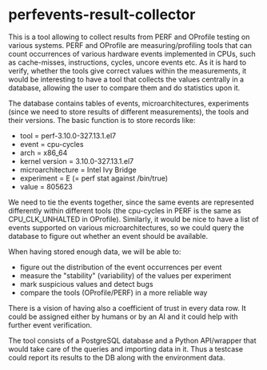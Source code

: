 # perfevents-result-collector

This is a tool allowing to collect results from PERF and OProfile testing
on various systems. PERF and OProfile are measuring/profiling tools that
can count occurrences of various hardware events implemented in CPUs, such
as cache-misses, instructions, cycles, uncore events etc. As it is hard to
verify, whether the tools give correct values within the measurements, it
would be interesting to have a tool that collects the values centrally in
a database, allowing the user to compare them and do statistics upon it.

The database contains tables of events, microarchitectures, experiments
(since we need to store results of different measurements), the tools and
their versions. The basic function is to store records like:

  * tool = perf-3.10.0-327.13.1.el7
  * event = cpu-cycles
  * arch = x86_64
  * kernel version = 3.10.0-327.13.1.el7
  * microarchitecture = Intel Ivy Bridge
  * experiment = E (= perf stat against /bin/true)
  * value = 805623

We need to tie the events together, since the same events are represented
differently within different tools (the cpu-cycles in PERF is the same as
CPU_CLK_UNHALTED in OProfile). Similarly, it would be nice to have a list
of events supported on various microarchitectures, so we could query the
database to figure out whether an event should be available.

When having stored enough data, we will be able to:

  * figure out the distribution of the event occurrences per event
  * measure the "stability" (variability) of the values per experiment
  * mark suspicious values and detect bugs
  * compare the tools (OProfile/PERF) in a more reliable way

There is a vision of having also a coefficient of trust in every data row.
It could be assigned either by humans or by an AI and it could help with
further event verification.

The tool consists of a PostgreSQL database and a Python API/wrapper that
would take care of the queries and importing data in it. Thus a testcase
could report its results to the DB along with the environment data.
